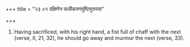 +++
title = "२३ ०१ दक्षिणेन फलीकरणमुष्टिमुत्तरया"

+++
1. Having sacrificed, with his right hand, a fist full of chaff with the next (verse, II, 21, 32), he should go away and murmur the next (verse, 33).
